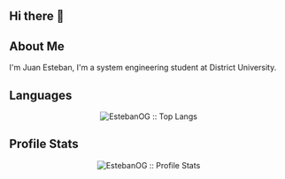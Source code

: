 ## Hi there 👋

## About Me
I'm Juan Esteban, I'm a system engineering student at District University. 

## Languages
<p align="center"><img src="https://github-readme-stats.vercel.app/api/top-langs/?username=EstebanOG&langs_count=10&theme=tokyonight&layout=compact" alt="EstebanOG :: Top Langs" /></p>

## Profile Stats
<p align="center"><img src="https://github-readme-stats.vercel.app/api?username=EstebanOG&show_icons=true&theme=tokyonight" alt="EstebanOG :: Profile Stats" /></p>
